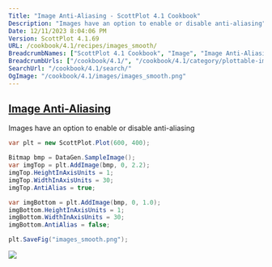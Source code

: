 ```yaml
---
Title: "Image Anti-Aliasing - ScottPlot 4.1 Cookbook"
Description: "Images have an option to enable or disable anti-aliasing"
Date: 12/11/2023 8:04:06 PM
Version: ScottPlot 4.1.69
URL: /cookbook/4.1/recipes/images_smooth/
BreadcrumbNames: ["ScottPlot 4.1 Cookbook", "Image", "Image Anti-Aliasing"]
BreadcrumbUrls: ["/cookbook/4.1/", "/cookbook/4.1/category/plottable-image", "/cookbook/4.1/recipes/images_smooth/"]
SearchUrl: "/cookbook/4.1/search/"
OgImage: "/cookbook/4.1/images/images_smooth.png"
---
```


<h2><a href='/cookbook/4.1/recipes/images_smooth/'>Image Anti-Aliasing</a></h2>

Images have an option to enable or disable anti-aliasing

```cs
var plt = new ScottPlot.Plot(600, 400);

Bitmap bmp = DataGen.SampleImage();
var imgTop = plt.AddImage(bmp, 0, 2.2);
imgTop.HeightInAxisUnits = 1;
imgTop.WidthInAxisUnits = 30;
imgTop.AntiAlias = true;

var imgBottom = plt.AddImage(bmp, 0, 1.0);
imgBottom.HeightInAxisUnits = 1;
imgBottom.WidthInAxisUnits = 30;
imgBottom.AntiAlias = false;

plt.SaveFig("images_smooth.png");
```

<img src='../../images/images_smooth.png' class='d-block mx-auto my-5' />


